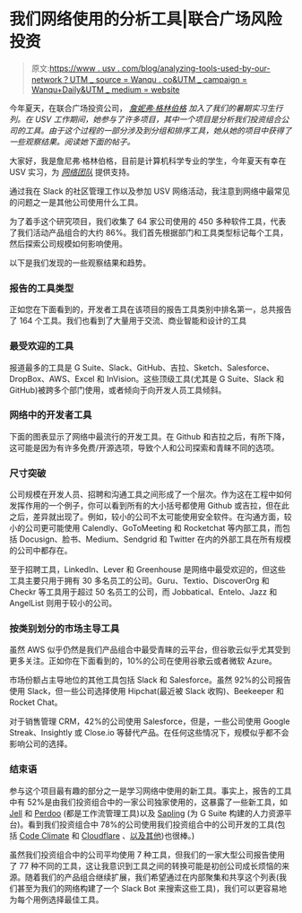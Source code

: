# 我们网络使用的分析工具|联合广场风险投资

> 原文:[https://www . usv . com/blog/analyzing-tools-used-by-our-network？UTM _ source = Wanqu . co&UTM _ campaign = Wanqu+Daily&UTM _ medium = website](https://www.usv.com/blog/analyzing-tools-used-by-our-network?utm_source=wanqu.co&utm_campaign=Wanqu+Daily&utm_medium=website)

今年夏天，在联合广场投资公司， [*詹妮弗·格林伯格*](https://medium.com/@jennifer.greenberg) *加入了我们的暑期实习生行列。在 USV 工作期间，她参与了许多项目，其中一个项目是分析我们投资组合公司的工具。由于这个过程的一部分涉及到分组和排序工具，她从她的项目中获得了一些观察结果。阅读她下面的帖子。*

大家好，我是詹尼弗·格林伯格，目前是计算机科学专业的学生，今年夏天有幸在 USV 实习，为 *[网络团队](https://usv.com/network)* 提供支持。

通过我在 Slack 的社区管理工作以及参加 USV 网络活动，我注意到网络中最常见的问题之一是其他公司使用什么工具。

为了着手这个研究项目，我们收集了 64 家公司使用的 450 多种软件工具，代表了我们活动产品组合的大约 86%。我们首先根据部门和工具类型标记每个工具，然后探索公司规模如何影响使用。

以下是我们发现的一些观察结果和趋势。

### **报告的工具类型**

正如您在下面看到的，开发者工具在该项目的报告工具类别中排名第一，总共报告了 164 个工具。我们也看到了大量用于交流、商业智能和设计的工具

### **最受欢迎的工具**

报道最多的工具是 G Suite、Slack、GitHub、吉拉、Sketch、Salesforce、DropBox、AWS、Excel 和 InVision。这些顶级工具(尤其是 G Suite、Slack 和 GitHub)被跨多个部门使用，或者倾向于向开发人员工具倾斜。

### **网络中的开发者工具**

下面的图表显示了网络中最流行的开发工具。在 Github 和吉拉之后，有所下降，这可能是因为有许多免费/开源选项，导致个人和公司探索和青睐不同的选项。

### **尺寸突破**

公司规模在开发人员、招聘和沟通工具之间形成了一个层次。作为这在工程中如何发挥作用的一个例子，你可以看到所有的大小括号都使用 Github 或吉拉，但在此之后，差异就出现了。例如，较小的公司不太可能使用安全软件。在沟通方面，较小的公司更可能使用 Calendly、GoToMeeting 和 Rocketchat 等内部工具，而包括 Docusign、脸书、Medium、Sendgrid 和 Twitter 在内的外部工具在所有规模的公司中都存在。

至于招聘工具，LinkedIn、Lever 和 Greenhouse 是网络中最受欢迎的，但这些工具主要只用于拥有 30 多名员工的公司。Guru、Textio、DiscoverOrg 和 Checkr 等工具用于超过 50 名员工的公司，而 Jobbatical、Entelo、Jazz 和 AngelList 则用于较小的公司。

### **按类别划分的市场主导工具**

虽然 AWS 似乎仍然是我们产品组合中最受青睐的云平台，但谷歌云似乎尤其受到更多关注。正如你在下面看到的，10%的公司在使用谷歌云或者微软 Azure。

市场份额占主导地位的其他工具包括 Slack 和 Salesforce。虽然 92%的公司报告使用 Slack，但一些公司选择使用 Hipchat(最近被 Slack 收购)、Beekeeper 和 Rocket Chat。

对于销售管理 CRM，42%的公司使用 Salesforce，但是，一些公司使用 Google Streak、Insightly 或 Close.io 等替代产品。在任何这些情况下，规模似乎都不会影响公司的选择。

### **结束语**

参与这个项目最有趣的部分之一是学习网络中使用的新工具。事实上，报告的工具中有 52%是由我们投资组合中的一家公司独家使用的，这暴露了一些新工具，如 [Jell](https://jell.com/) 和 [Perdoo](https://www.perdoo.com/) (都是工作流管理工具)以及 [Sapling](https://www.saplinghr.com/vg?utm_expid=.tFdFqok8SeGHa5CIrW7wcg.1&utm_referrer=) (为 G Suite 构建的人力资源平台)。看到我们投资组合中 78%的公司使用我们投资组合中的公司开发的工具(包括 [Code Climate](https://codeclimate.com/) 和 [Cloudflare](https://www.cloudflare.com/) 、[以及其他](https://www.usv.com/portfolio))也很棒。)

虽然我们投资组合中的公司平均使用 7 种工具，但我们的一家大型公司报告使用了 77 种不同的工具，这让我意识到工具之间的转换可能是初创公司成长烦恼的来源。随着我们的产品组合继续扩展，我们希望通过在内部聚集和共享这个列表(我们甚至为我们的网络构建了一个 Slack Bot 来搜索这些工具)，我们可以更容易地为每个用例选择最佳工具。